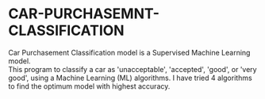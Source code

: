# CAR-PURCHASEMNT-CLASSIFICATION
Car Purchasement Classification model is a Supervised Machine Learning model.  
This program to classify a car as 'unacceptable', 'accepted', 'good', or 'very good', using a Machine Learning (ML) algorithms. 
I have tried 4 algorithms to find the optimum model with highest accuracy.
